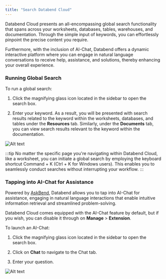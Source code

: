 ```yaml
---
title: "Search Databend Cloud"
---
```


Databend Cloud presents an all-encompassing global search functionality that spans across your worksheets, databases, tables, warehouses, and documentation. Through the simple input of keywords, you can effortlessly pinpoint the precise content you require.

Furthermore, with the inclusion of AI-Chat, Databend offers a dynamic interactive platform where you can engage in natural language conversations to receive help, assistance, and solutions, thereby enhancing your overall experience.

### Running Global Search

To run a global search:

1. Click the magnifying glass icon located in the sidebar to open the search box.

2. Enter your keyword. As a result, you will be presented with search results related to the keyword within the worksheets, databases, and tables under the **Resources** tab. Similarly, under the **Documents** tab, you can view search results relevant to the keyword within the documentation.

![Alt text](@site/static/img/documents/worksheet/global-search.gif)

:::tip
No matter the specific page you're navigating within Databend Cloud, like a worksheet, you can initiate a global search by employing the keyboard shortcut Command + K (Ctrl + K for Windows users). This enables you to seamlessly conduct searches without interrupting your workflow.
:::

### Tapping into AI-Chat for Assistance

Powered by [AskBend](https://github.com/datafuselabs/askbend), Databend allows you to tap into AI-Chat for assistance, engaging in natural language interactions that enable intuitive information retrieval and streamlined problem-solving.

Databend Cloud comes equipped with the AI-Chat feature by default, but if you wish, you can disable it through on **Manage** > **Extension**.

To launch an AI-Chat:

1. Click the magnifying glass icon located in the sidebar to open the search box.

2. Click on **Chat** to navigate to the Chat tab.

3. Enter your question.

![Alt text](@site/static/img/documents/worksheet/ai-chat.gif)
